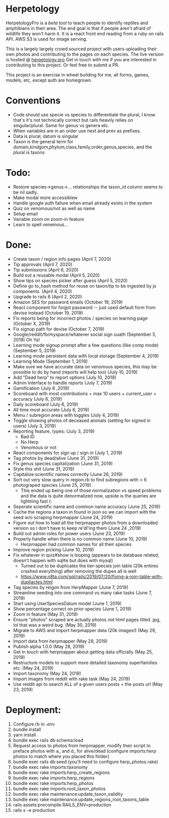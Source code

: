 # Herpetology
HerpetologyPro is a *beta* tool to teach people to identify reptiles and amphibians in their area. The end goal is that if people
aren't afraid of wildlife they won't harm it. It is a react front end reading from a ruby on rails API. AWS S3 is used for image serving.

This is a largely largely crowd sourced project with users uploading their own photos and 
contributing to the pages on each species. The live version is hosted @ [herpetology.pro](https://herpetology.pro)
Get in touch with me if you are interested in contributing to this project. Or feel free to submit a PR.

This project is an exercise in wheel building for me, all forms, games, models, etc, except auth are homegrown.

# Conventions
- Code should use specie vs species to differentiate the plural, I know that's it's not technically correct but rails heavily relies on singular/plural. Same for genus vs genera etc.
- When variables are in an order use next and prev as prefixes.
- Data is plural, datum is singular
- Taxon is the general term for domain,kindgom,phylum,class,family,order,genus,species, and the plural is taxons

# Todo:
- Restore species->genus->... relationships the taxon_id column seems to be nil sadly.
- Make modal more accessiblew
- Handle google auth failure when email already exists in the system
- Quiz on venomous/not as well as name
- Setup email
- Variable zoom on zoom-in feature 
- Learn to spell venemous...

# Done:
- Create taxon / region info pages (April 7, 2020)
- Tip approvals (April 7, 2020)
- Tip submissions (April 6, 2020)
- Build out a reusable modal (April 5, 2020)
- Show tips on species picker after guess (April 5, 2020)
- Define go to_hash method for reuse on taxon/tip to be ingested by js components. (April 4, 2020) 
- Upgrade to rails 6 (April 2, 2020)
- Amazon SES for password emails (October 19, 2019)
- React component for forgot password -- just used default form from devise instead (October 19, 2019)
- Fix reports being for incorrect photos / species on learning page (October X, 2019)
- Fix signup path for devise (October 7, 2019)
- Google/reddit/fb/myspace/whatever social sign ouath (September 5, 2019) Oh Ya!
- Learning mode signup prompt after a few questions (like comp mode) (September 5, 2019)
- Learning mode persistent data with local storage (September 4, 2019)
- Learning Mode (September 1, 2019)
- Make sure we have accurate data on venomous species, this may be possible to do by hand (reports will help too) (July 10, 2019)
- Add "Dead herp" to report options (July 10, 2019)
- Admin Interface to handle reports (July 7, 2019)
- Gamification (July 6 ,2019)
- Scoreboard with most contributions + max 10 users + current_user + accuracy (July 6, 2019)
- Daily scoreboard (July 6, 2019)
- All time most accurate (July 6, 2019)
- Menu / subregion areas with toggles (July 4, 2019)
- Toggle showing photos of deceased animals (setting for signed in users) (July 3, 2019) 
- Reporting feature, types:  (July 3, 2019)
  - Bad ID
  - No Herp
  - Venomous or not
- React components for sign up / sign in (July 1, 2019)
- Tag photos by dead/alive (June 31, 2019)
- Fix genus species capitalization (June 31, 2019)
- Style this shit (June  31, 2019)
- Capitalize scientific names correctly (June 26, 2019)
- Sort out very slow query in region.rb to find subregions with > 6 photograped species (June 25, 2019)
  - This ended up being one of those normalization vs speed problems and the data is quite denormalized now, upside is the queries are lightning fast (:
- Seperate scientific name and common name accuracy (June 25, 2019)
- Cache the regions a taxon in found in json so we can import with the seed w/o scraping herpmapper (June 24, 2019)
- Figure out how to load all the herpmapper photos from a downloaded version so I don't have to keep re'dl'ing them (June 24 ,2019)
- Build out admin roles for power users (June 23, 2019)
- Properly handle when there is no common name (June 10, 2019)
  - Herpmapper had common names for all their species
- Improve region picking (June 10, 2019)
- Fix whatever in quiz#show is looping (appears to be database related, doesn't happen with sqlite but does with mysql)
  - Turned out to be duplicates the tier-species join table (20k entires crashed everything) after removing the dupes all is well
  - https://www.n8ta.com/sql/rails/2019/07/20/fixing-a-join-table-with-dupliactes.html 
- Tag species by reigon from HerpMapper (June 7, 2019)
- Streamline seeding into one command vs many rake tasks (June 7, 2019)
- Start using UserSpeciesDatum model (June 1, 2019)
- Show percentage correct on prior species (June 1, 2019)
- Zoom in feature (May 31, 2019)
- Ensure "photos" scraped are actually photos not html pages titled .jpg, lol that was a weird bug. (May 30, 2019)
- Migrate to AWS and import herpmapper data (20k images!) (May 29, 2019)
- Import data from herpmapper (May 28, 2019)
- Publish alpha 1.0.0 (May 28, 2019)
- Get in touch with herpmapper about getting data officially (May 25, 2019)
- Restructure models to support more detailed taxonomy superfamilies etc. (May 24, 2019)
- Import taxonomy (May 24, 2019)
- Import images from reddit with rake task (May 24, 2019)
- Use reddit api to search ALL of a given users posts + the posts url (May 23, 2019)

# Deployment:
1. Configure rb in .env
2. bundle install
3. yarn install
4. bundle exec rails db:schema:load
5. Request access to photos from herpmapper, modify their script to preface photos with a_ and d_ for alive/dead (configure imports:herp photos to match where you placed this folder)
6. bundle exec rails db:seed (you'll need to configure herp_photos.rake)
6. bundle exec rake imports:taxonomy
7. bundle exec rake imports:herp_create_regions
8. bundle exec rake imports:herp_regions
9. bundle exec rake imports:herp_photos
10. bundle exec rake imports:root_taxon_photos
11. bundle exec rake maintenance:update_taxon_validity
12. bundle exec rake maintenance:update_regions_root_taxons_table 
13. rails assets:precompile RAILS_ENV=production 
14. rails s -e production